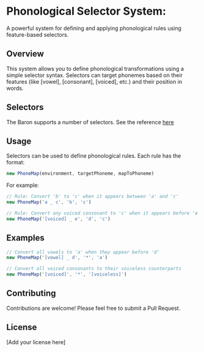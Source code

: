 # Phonological Selector System:

A powerful system for defining and applying phonological rules using feature-based selectors.

## Overview

This system allows you to define phonological transformations using a simple selector syntax. Selectors can target phonemes based on their features (like [vowel], [consonant], [voiced], etc.) and their position in words.

## Selectors

The Baron supports a number of selectors.  See the reference [here](./selectors.md)

## Usage

Selectors can be used to define phonological rules. Each rule has the format:
```typescript
new PhoneMap(environment, targetPhoneme, mapToPhoneme)
```

For example:
```typescript
// Rule: Convert 'b' to 'c' when it appears between 'a' and 'c'
new PhoneMap('a _ c', 'b', 'c')

// Rule: Convert any voiced consonant to 'c' when it appears before 'e'
new PhoneMap('[voiced] _ e', 'd', 'c')
```

## Examples

```typescript
// Convert all vowels to 'a' when they appear before 'd'
new PhoneMap('[vowel] _ d', '*', 'a')

// Convert all voiced consonants to their voiceless counterparts
new PhoneMap('[voiced]', '*', '[voiceless]')
```

## Contributing

Contributions are welcome! Please feel free to submit a Pull Request.

## License

[Add your license here]

